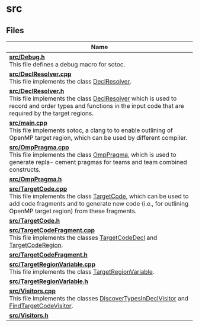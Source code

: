 # src



## Files

| Name           |
| -------------- |
| **[src/Debug.h](../Files/Debug_8h.md#file-debug.h)** <br>This file defines a debug macro for sotoc.  |
| **[src/DeclResolver.cpp](../Files/DeclResolver_8cpp.md#file-declresolver.cpp)** <br>This file implements the class [DeclResolver](../Classes/classDeclResolver.md).  |
| **[src/DeclResolver.h](../Files/DeclResolver_8h.md#file-declresolver.h)** <br>This file implements the class [DeclResolver](../Classes/classDeclResolver.md) which is used to record and order types and functions in the input code that are required by the target regions.  |
| **[src/main.cpp](../Files/main_8cpp.md#file-main.cpp)** <br>This file implements sotoc, a clang to to enable outlining of OpenMP target region, which can be used by different compiler.  |
| **[src/OmpPragma.cpp](../Files/OmpPragma_8cpp.md#file-omppragma.cpp)** <br>This file implements the class [OmpPragma](../Classes/classOmpPragma.md), which is used to generate repla- cement pragmas for teams and team combined constructs.  |
| **[src/OmpPragma.h](../Files/OmpPragma_8h.md#file-omppragma.h)**  |
| **[src/TargetCode.cpp](../Files/TargetCode_8cpp.md#file-targetcode.cpp)** <br>This file implements the class [TargetCode](../Classes/classTargetCode.md), which can be used to add code fragments and to generate new code (i.e., for outlining OpenMP target region) from these fragments.  |
| **[src/TargetCode.h](../Files/TargetCode_8h.md#file-targetcode.h)**  |
| **[src/TargetCodeFragment.cpp](../Files/TargetCodeFragment_8cpp.md#file-targetcodefragment.cpp)** <br>This file implements the classes [TargetCodeDecl](../Classes/classTargetCodeDecl.md) and [TargetCodeRegion](../Classes/classTargetCodeRegion.md).  |
| **[src/TargetCodeFragment.h](../Files/TargetCodeFragment_8h.md#file-targetcodefragment.h)**  |
| **[src/TargetRegionVariable.cpp](../Files/TargetRegionVariable_8cpp.md#file-targetregionvariable.cpp)** <br>This file implements the class [TargetRegionVariable](../Classes/classTargetRegionVariable.md).  |
| **[src/TargetRegionVariable.h](../Files/TargetRegionVariable_8h.md#file-targetregionvariable.h)**  |
| **[src/Visitors.cpp](../Files/Visitors_8cpp.md#file-visitors.cpp)** <br>This file implements the classes [DiscoverTypesInDeclVisitor](../Classes/classDiscoverTypesInDeclVisitor.md) and [FindTargetCodeVisitor](../Classes/classFindTargetCodeVisitor.md).  |
| **[src/Visitors.h](../Files/Visitors_8h.md#file-visitors.h)**  |







